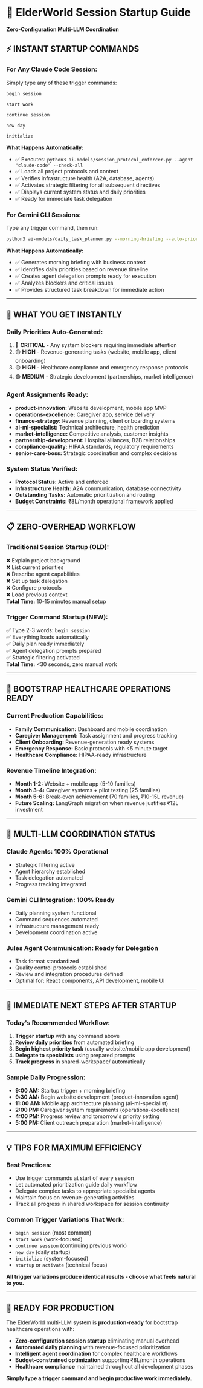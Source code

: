 # 🚀 ElderWorld Session Startup Guide
**Zero-Configuration Multi-LLM Coordination**

## ⚡ INSTANT STARTUP COMMANDS

### **For Any Claude Code Session:**
Simply type any of these trigger commands:

```
begin session
```
```  
start work
```
```
continue session
```
```
new day
```
```
initialize
```

**What Happens Automatically:**
- ✅ Executes: `python3 ai-models/session_protocol_enforcer.py --agent "claude-code" --check-all`
- ✅ Loads all project protocols and context
- ✅ Verifies infrastructure health (A2A, database, agents)
- ✅ Activates strategic filtering for all subsequent directives
- ✅ Displays current system status and daily priorities
- ✅ Ready for immediate task delegation

### **For Gemini CLI Sessions:**
Type any trigger command, then run:

```bash
python3 ai-models/daily_task_planner.py --morning-briefing --auto-prioritize
```

**What Happens Automatically:**
- ✅ Generates morning briefing with business context
- ✅ Identifies daily priorities based on revenue timeline  
- ✅ Creates agent delegation prompts ready for execution
- ✅ Analyzes blockers and critical issues
- ✅ Provides structured task breakdown for immediate action

---

## 🎯 WHAT YOU GET INSTANTLY

### **Daily Priorities Auto-Generated:**
1. 🔴 **CRITICAL** - Any system blockers requiring immediate attention
2. 🟡 **HIGH** - Revenue-generating tasks (website, mobile app, client onboarding)
3. 🟡 **HIGH** - Healthcare compliance and emergency response protocols
4. 🟢 **MEDIUM** - Strategic development (partnerships, market intelligence)

### **Agent Assignments Ready:**
- **product-innovation:** Website development, mobile app MVP
- **operations-excellence:** Caregiver app, service delivery
- **finance-strategy:** Revenue planning, client onboarding systems
- **ai-ml-specialist:** Technical architecture, health prediction
- **market-intelligence:** Competitive analysis, customer insights
- **partnership-development:** Hospital alliances, B2B relationships
- **compliance-quality:** HIPAA standards, regulatory requirements
- **senior-care-boss:** Strategic coordination and complex decisions

### **System Status Verified:**
- **Protocol Status:** Active and enforced
- **Infrastructure Health:** A2A communication, database connectivity
- **Outstanding Tasks:** Automatic prioritization and routing
- **Budget Constraints:** ₹8L/month operational framework applied

---

## 📋 ZERO-OVERHEAD WORKFLOW

### **Traditional Session Startup (OLD):**
❌ Explain project background  
❌ List current priorities  
❌ Describe agent capabilities  
❌ Set up task delegation  
❌ Configure protocols  
❌ Load previous context  
**Total Time:** 10-15 minutes manual setup

### **Trigger Command Startup (NEW):**
✅ Type 2-3 words: `begin session`  
✅ Everything loads automatically  
✅ Daily plan ready immediately  
✅ Agent delegation prompts prepared  
✅ Strategic filtering activated  
**Total Time:** <30 seconds, zero manual work

---

## 🏥 BOOTSTRAP HEALTHCARE OPERATIONS READY

### **Current Production Capabilities:**
- **Family Communication:** Dashboard and mobile coordination
- **Caregiver Management:** Task assignment and progress tracking  
- **Client Onboarding:** Revenue-generation ready systems
- **Emergency Response:** Basic protocols with <5 minute target
- **Healthcare Compliance:** HIPAA-ready infrastructure

### **Revenue Timeline Integration:**
- **Month 1-2:** Website + mobile app (5-10 families)
- **Month 3-4:** Caregiver systems + pilot testing (25 families)  
- **Month 5-6:** Break-even achievement (70 families, ₹10-15L revenue)
- **Future Scaling:** LangGraph migration when revenue justifies ₹12L investment

---

## 🤖 MULTI-LLM COORDINATION STATUS

### **Claude Agents:** 100% Operational
- Strategic filtering active
- Agent hierarchy established  
- Task delegation automated
- Progress tracking integrated

### **Gemini CLI Integration:** 100% Ready  
- Daily planning system functional
- Command sequences automated
- Infrastructure management ready
- Development coordination active

### **Jules Agent Communication:** Ready for Delegation
- Task format standardized
- Quality control protocols established
- Review and integration procedures defined
- Optimal for: React components, API development, mobile UI

---

## 🎯 IMMEDIATE NEXT STEPS AFTER STARTUP

### **Today's Recommended Workflow:**
1. **Trigger startup** with any command above
2. **Review daily priorities** from automated briefing
3. **Begin highest priority task** (usually website/mobile app development)
4. **Delegate to specialists** using prepared prompts
5. **Track progress** in shared-workspace/ automatically

### **Sample Daily Progression:**
- **9:00 AM:** Startup trigger + morning briefing
- **9:30 AM:** Begin website development (product-innovation agent)
- **11:00 AM:** Mobile app architecture planning (ai-ml-specialist)
- **2:00 PM:** Caregiver system requirements (operations-excellence)
- **4:00 PM:** Progress review and tomorrow's priority setting
- **5:00 PM:** Client outreach preparation (market-intelligence)

---

## 💡 TIPS FOR MAXIMUM EFFICIENCY

### **Best Practices:**
- Use trigger commands at start of every session
- Let automated prioritization guide daily workflow
- Delegate complex tasks to appropriate specialist agents
- Maintain focus on revenue-generating activities
- Track all progress in shared workspace for session continuity

### **Common Trigger Variations That Work:**
- `begin session` (most common)
- `start work` (work-focused)
- `continue session` (continuing previous work)  
- `new day` (daily startup)
- `initialize` (system-focused)
- `startup` or `activate` (technical focus)

**All trigger variations produce identical results - choose what feels natural to you.**

---

## 🚀 READY FOR PRODUCTION

The ElderWorld multi-LLM system is **production-ready** for bootstrap healthcare operations with:

- **Zero-configuration session startup** eliminating manual overhead
- **Automated daily planning** with revenue-focused prioritization  
- **Intelligent agent coordination** for complex healthcare workflows
- **Budget-constrained optimization** supporting ₹8L/month operations
- **Healthcare compliance** maintained throughout all development phases

**Simply type a trigger command and begin productive work immediately.**
